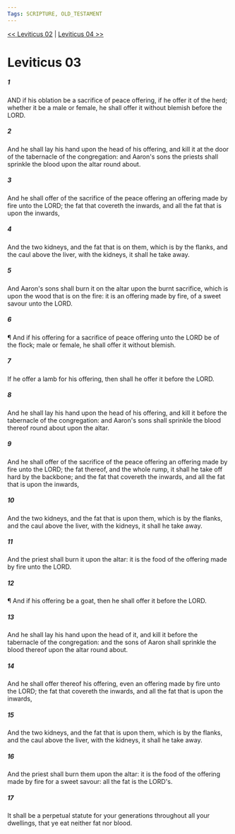 ```yaml
---
Tags: SCRIPTURE, OLD_TESTAMENT
---
```


[<< Leviticus 02](OLD_TESTAMENT/03_Leviticus/Leviticus_02.md) | [Leviticus 04 >>](OLD_TESTAMENT/03_Leviticus/Leviticus_04.md)

# Leviticus 03

##### 1
 AND if his oblation be a sacrifice of peace offering, if he offer it of the herd; whether it be a male or female, he shall offer it without blemish before the LORD.
##### 2
 And he shall lay his hand upon the head of his offering, and kill it at the door of the tabernacle of the congregation: and Aaron's sons the priests shall sprinkle the blood upon the altar round about.
##### 3
 And he shall offer of the sacrifice of the peace offering an offering made by fire unto the LORD; the fat that covereth the inwards, and all the fat that is upon the inwards,
##### 4
 And the two kidneys, and the fat that is on them, which is by the flanks, and the caul above the liver, with the kidneys, it shall he take away.
##### 5
 And Aaron's sons shall burn it on the altar upon the burnt sacrifice, which is upon the wood that is on the fire: it is an offering made by fire, of a sweet savour unto the LORD.
##### 6
 ¶ And if his offering for a sacrifice of peace offering unto the LORD be of the flock; male or female, he shall offer it without blemish.
##### 7
 If he offer a lamb for his offering, then shall he offer it before the LORD.
##### 8
 And he shall lay his hand upon the head of his offering, and kill it before the tabernacle of the congregation: and Aaron's sons shall sprinkle the blood thereof round about upon the altar.
##### 9
 And he shall offer of the sacrifice of the peace offering an offering made by fire unto the LORD; the fat thereof, and the whole rump, it shall he take off hard by the backbone; and the fat that covereth the inwards, and all the fat that is upon the inwards,
##### 10
 And the two kidneys, and the fat that is upon them, which is by the flanks, and the caul above the liver, with the kidneys, it shall he take away.
##### 11
 And the priest shall burn it upon the altar: it is the food of the offering made by fire unto the LORD.
##### 12
 ¶ And if his offering be a goat, then he shall offer it before the LORD.
##### 13
 And he shall lay his hand upon the head of it, and kill it before the tabernacle of the congregation: and the sons of Aaron shall sprinkle the blood thereof upon the altar round about.
##### 14
 And he shall offer thereof his offering, even an offering made by fire unto the LORD; the fat that covereth the inwards, and all the fat that is upon the inwards,
##### 15
 And the two kidneys, and the fat that is upon them, which is by the flanks, and the caul above the liver, with the kidneys, it shall he take away.
##### 16
 And the priest shall burn them upon the altar: it is the food of the offering made by fire for a sweet savour: all the fat is the LORD's.
##### 17
 It shall be a perpetual statute for your generations throughout all your dwellings, that ye eat neither fat nor blood.
